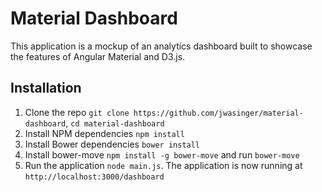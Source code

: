 # Material Dashboard
  This application is a mockup of an analytics dashboard built to showcase the features of Angular Material and D3.js.

## Installation 

1. Clone the repo `git clone https://github.com/jwasinger/material-dashboard`, `cd material-dashboard`
2. Install NPM dependencies `npm install`
3. Install Bower dependencies `bower install`
4. Install bower-move `npm install -g bower-move` and run `bower-move`
5. Run the application `node main.js`.  The application is now running at `http://localhost:3000/dashboard`
